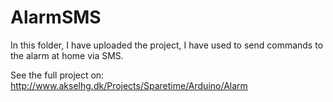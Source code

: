 # AlarmSMS
In this folder, I have uploaded the project, I have used to send commands to the alarm at home via SMS.

See the full project on: http://www.akselhg.dk/Projects/Sparetime/Arduino/Alarm
